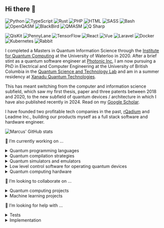 ## Hi there 👋

<!--
**comp-phys-marc/comp-phys-marc** is a ✨ _special_ ✨ repository because its `README.md` (this file) appears on your GitHub profile.

Here are some ideas to get you started:

- 🔭 I’m currently working on ...
- 🌱 I’m currently learning ...
- 👯 I’m looking to collaborate on ...
- 🤔 I’m looking for help with ...
- 💬 Ask me about ...
- 📫 How to reach me: ...
- 😄 Pronouns: ...
- ⚡ Fun fact: ...
-->
<!-- <img width="1993" height="726" alt="image1-23-2" src="https://github.com/user-attachments/assets/df1342b4-9abc-4aa1-acce-872ca3ac25dd" /> -->
<!-- <img width="1964" height="670" alt="image1-81-4" src="https://github.com/user-attachments/assets/7c498065-4198-47b8-a80a-b9caf65dbd69" /> -->


![Python](https://img.shields.io/badge/python-3670A0?style=flat&logo=python&logoColor=ffdd54)
![TypeScript](https://img.shields.io/badge/typescript-007acc?style=flat&logo=typescript&logoColor=ffffff)
![Rust](https://img.shields.io/badge/rust-ce422b?style=flat&logo=rust&logoColor=000000)
![PHP](https://img.shields.io/badge/php-474a8a?style=flat&logo=php&logoColor=ffffff)
![HTML](https://img.shields.io/badge/html-e34c26?style=flat&logo=html5&logoColor=ffffff)
![SASS](https://img.shields.io/badge/sass-cd6799?style=flat&logo=sass&logoColor=ffffff)
![Bash](https://img.shields.io/badge/GNU%20Bash-4EAA25?style=flat&logo=GNU%20Bash&logoColor=white)
![OpenQASM](https://img.shields.io/badge/openqasm-blue?style=flat)
![BlackBird](https://img.shields.io/badge/blackbird-black?style=flat)
![QMASM](https://img.shields.io/badge/qmasm-555555?style=flat)
![Q Sharp](https://img.shields.io/badge/qsharp-purple?style=flat)

![QisKit](https://img.shields.io/badge/qiskit-black?style=flat&logo=qiskit&logoColor=white)
![PennyLane](https://img.shields.io/badge/pennylane-05B2FF?style=flat)
![TensorFlow](https://img.shields.io/badge/tensorflow-6c6c6c?style=flat&logo=tensorflow&logoColor=FF6F00)
![React](https://img.shields.io/badge/react-555555?style=flat&logo=react&logoColor=61DBFB)
![Vue](https://img.shields.io/badge/Vue.js-35495E?style=flat&logo=vuedotjs&logoColor=4FC08D)
![Laravel](https://img.shields.io/badge/laravel-6c6c6c?style=flat&logo=laravel&logoColor=f05340)
![Docker](https://img.shields.io/badge/docker-0db7ed?style=flat&logo=docker&logoColor=ffffff)
![Kubernetes](https://img.shields.io/badge/kubernetes-blue?style=flat&logo=kubernetes&logoColor=ffffff)
![Rabbit](https://img.shields.io/badge/-rabbitmq-%23FF6600?style=flat&logo=rabbitmq&logoColor=white)

I completed a Masters in Quantum Information Science through the [Institute for Quantum Computing](https://uwaterloo.ca/institute-for-quantum-computing/) at the University of Waterloo in 2020. After a brief stint as a quantum software engineer at [Photonic Inc](https://photonic.com/), I am now pursuing a PhD in Electrical and Computer Engineering at the University of British Columbia in the [Quantum Science and Technology Lab](https://sites.google.com/view/ubcqtl/home) and am in a summer residency at [Xanadu Quantum Technologies](https://www.xanadu.ai/).

This has meant switching from the computer and information science subfield, which saw my first thesis, paper and three patents between 2018 and 2020, to the new subfield of quantum devices / architecture in which I have also published recently in 2024. Read on my [Google Scholar](https://scholar.google.ca/citations?user=XkHhU_0AAAAJ&hl=en).

I have founded two profitable tech companies in the past, [rQadium](https://marcusedwards.me/rqadium/) and Leadme Inc., building our products myself as a full stack software and hardware engineer.

![Marcus' GitHub stats](https://github-readme-stats.vercel.app/api?username=comp-phys-marc&show=reviews,prs_merged&theme=dark)

<!-- <img src="https://github-readme-stats.vercel.app/api/top-langs/?username=comp-phys-marc" /> -->

🔭 I’m currently working on ...
 
<details>
<summary>Quantum programming languages</summary>
<br>
    
  - [OpenQASM](https://openqasm.com/): ([parser](https://github.com/comp-phys-marc/qasm-ts) in TypeScript: ![NPM Downloads](https://img.shields.io/npm/dy/qasm-ts)) ([interpreter](https://github.com/PennyLaneAI/pennylane/blob/master/pennylane/io/qasm_interpreter.py) in Python: ![PyPI - Downloads](https://img.shields.io/pypi/dw/pennylane))
   
  - [BlackBird](https://strawberryfields.ai/photonics/demos/run_blackbird.html): ([parser](https://github.com/comp-phys-marc/blackbird-ts) in TypeScript: ![NPM Downloads](https://img.shields.io/npm/dy/blackbird-ts)) ([visualizer](https://github.com/XanaduAI/strawberryfields/blob/master/strawberryfields/circuitdrawer.py) in Python: ![PyPI - Downloads](https://img.shields.io/pypi/dw/strawberryfields))

  - [Q#](https://learn.microsoft.com/en-us/azure/quantum/qsharp-overview): ([parser](https://github.com/comp-phys-marc/q-sharp-ts) in TypeScript ![NPM Downloads](https://img.shields.io/npm/dy/q-sharp-ts))

  - [QMASM](https://github.com/lanl/qmasm): ([parser](https://github.com/comp-phys-marc/qmasm-ts) in TypeScript ![NPM Downloads](https://img.shields.io/npm/dy/qmasm-ts))

  - Part of a [web-first compile toolchain](https://www.researchgate.net/publication/391803478_A_Web_Based_Compile_Toolchain_for_Quantum_Programming_Languages) (that runs [here](https://github.com/comp-phys-marc/distributed-emulator)), available on [npm](https://www.npmjs.com/~marcusedwards).

<!-- ![GitHub Downloads (all assets, all releases)](https://img.shields.io/github/downloads/PennyLaneAI/pennylane/total). -->
</details>

<details>
<summary>Quantum compilation strategies</summary>
<br>

  -  [compiling Shor's algorithm](https://github.com/comp-phys-marc/compiling-shor) to Clifford+T
  -  [this project](https://github.com/comp-phys-marc/quantum_channel_characterization) using deep learning
  -  [this experiment](https://github.com/comp-phys-marc/circuit-parsers) using quantum circuit image recognition
  -  [these](https://github.com/PennyLaneAI/pennylane/pull/7779) quantum circuit decompositions
  -  [this](https://github.com/PennyLaneAI/pennylane/pull/7748) compiler pass
  -  [this](https://github.com/PennyLaneAI/pennylane/pull/7756) qubit re-use compiler optimization
  -  a [strategy](https://uwspace.uwaterloo.ca/items/217087f7-8443-4ebd-8299-bba947a552c0) for lowering WebAssembly to QUBOs for D-Wave.
</details>

<details>
<summary>Quantum simulators and emulators</summary>
<br>
    
  - this [Python based simulator](https://github.com/comp-phys-marc/qeelib)
    - a linear-algebra free implementation on [this branch](https://github.com/comp-phys-marc/qeelib)
    - usual LA approach [here](https://github.com/comp-phys-marc/qeelib/tree/vectorize)
  - this [Rust based simulator](https://github.com/comp-phys-marc/qeelibrs)
  - this [hardware emulator](https://arxiv.org/abs/2302.00821).
</details>

<details>
<summary>Low level control software for operating quantum devices</summary>
<br>
    
  - this [framework](https://github.com/Quantum-Science-and-Technology-Lab/labber-wrapper) built on KeySight's stack
</details>
<details>
<summary>Quantum computing hardware</summary>
<br>  
    
  - my [PCB carrier](https://github.com/comp-phys-marc/carrier_PCB) for quantum processors
  - actual quantum processors
</details>

👯 I’m looking to collaborate on ...

<details>
<summary>Quantum computing projects</summary>
<br>  
    
  - Especially open source! A success story is my recent collaboration with [@seankim658](https://github.com/seankim658) on updating [QASM-TS](https://github.com/comp-phys-marc/qasm-ts) to a new vresion supporting the full OpenQASM 3.0 spec. It is now in the hands of hundreds of users.
</details>

<details>
<summary>Machine learning projects</summary>
<br>  
    
  - Like [this project](https://patents.google.com/patent/US20210303973A1/en) where we designed convolutional neural networks that generated web UIs before it was cool (before Chat GPT existed).
</details>

🤔 I’m looking for help with ...

<details>
<summary>Tests</summary>
<br>  
    
  - For the Q\# parser in [this great first issue](https://github.com/comp-phys-marc/q-sharp-ts/issues/1).
</details>

<details>
<summary>Implementation</summary>
<br>  
    
  - More compiler features in [this more advanced issue](https://github.com/comp-phys-marc/q-sharp-ts/issues/2).
</details>

<!--
:dollar: Donate ...

  If you use or benefit from my any of my ongoing unremunerated open source work, consider donating me a coffee on [Ko-Fi](https://ko-fi.com/marcusedwards).
-->
